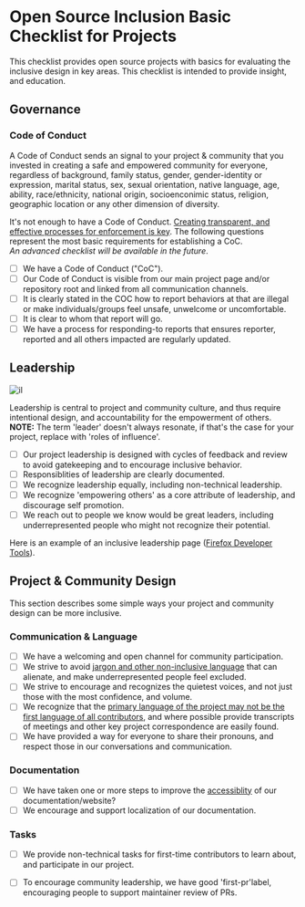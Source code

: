 # Open Source Inclusion Basic Checklist for Projects


This checklist provides open source projects with basics for evaluating the inclusive design in key areas.  This checklist is intended to provide insight, and education.

## Governance

### Code of Conduct
A Code of Conduct sends an  signal to your project & community that you invested in creating a safe and empowered community for everyone, regardless of background, family status, gender, gender-identity or expression, marital status, sex, sexual orientation, native language, age, ability, race/ethnicity, national origin, socioenconimic status, religion, geographic location or any other dimension of diversity.

It's not enough to have a Code of Conduct. [Creating transparent, and effective processes for enforcement is key](https://medium.com/mozilla-open-innovation/how-were-making-code-of-conduct-enforcement-real-and-scaling-it-3e382cf94415).  The following questions represent the most basic requirements for establishing a CoC.  
*An advanced checklist will be available in the future*.


- [ ] We have a Code of Conduct ("CoC").
- [ ] Our Code of Conduct is visible from our main project page and/or repository root and linked from all communication channels.
- [ ] It is clearly stated in the COC how to report behaviors at that are illegal or make individuals/groups feel unsafe, unwelcome or uncomfortable.
- [ ] It is clear to whom that report will go.
- [ ] We have a process for responding-to reports that ensures reporter, reported and all others impacted are regularly updated.

## Leadership

![il](https://mozilla.github.io/maintainer-cohort/img/il.png)

Leadership is central to project and community culture, and thus require intentional design, and accountability for the empowerment of others. 
**NOTE:** The term 'leader' doesn't always resonate, if that's the case for your project, replace with 'roles of influence'.

- [ ] Our project leadership is designed with cycles of feedback and review to avoid gatekeeping and to encourage inclusive behavior.
- [ ] Responsiblities of leadership are clearly documented.
- [ ] We recognize leadership equally, including non-technical leadership.
- [ ] We recognize 'empowering others' as a core attribute of leadership, and discourage self promotion.
- [ ] We reach out to people we know would be great leaders, including underrepresented people who might not recognize their potential.

Here is an example of an inclusive leadership page ([Firefox Developer Tools](https://github.com/firefox-devtools/debugger.html/blob/master/docs/community-team.md)).

## Project & Community Design
This section describes some simple ways your project and community design can be more inclusive.  

### Communication & Language
- [ ] We have a welcoming and open channel for community participation.
- [ ] We strive to avoid [jargon and other non-inclusive language](https://open.buffer.com/inclusive-language-tech/) that can alienate, and make underrepresented people feel excluded.
- [ ] We strive to encourage and recognizes the quietest voices, and not just those with the most confidence, and volume.
- [ ] We recognize that the [primary language of the project may not be the first language of all contributors](https://docs.openstack.org/doc-contrib-guide/non-native-english-speakers.html), and where possible provide transcripts of meetings and other key project correspondence are easily found.
- [ ] We have provided a way for everyone to share their pronouns, and respect those in our conversations and communication.

### Documentation
- [ ] We have taken one or more steps to improve the [accessiblity](https://www.comprend.com/blog/2017/test-your-websites-accessibility/) of our documentation/website?  
- [ ] We encourage and support localization of our documentation.

### Tasks
- [ ] We provide non-technical tasks for first-time contributors to learn about, and participate in our project.
- [ ] To encourage community leadership, we have good 'first-pr'label, encouraging people to support maintainer review of PRs.

